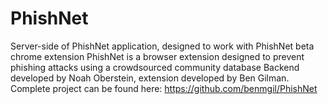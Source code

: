 # PhishNet
Server-side of PhishNet application, designed to work with PhishNet beta chrome extension
PhishNet is a browser extension designed to prevent phishing attacks using a crowdsourced community database
Backend developed by Noah Oberstein, extension developed by Ben Gilman. Complete project can be found here:
https://github.com/benmgil/PhishNet

